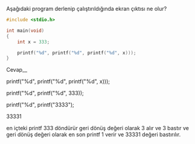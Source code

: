 Aşağıdaki program derlenip çalıştırıldığında ekran çıktısı ne olur?
  
```C
#include <stdio.h>

int main(void)
{
	int x = 333;

	printf("%d", printf("%d", printf("%d", x)));
}

```

Cevap__

printf("%d", printf("%d", printf("%d", x)));

printf("%d", printf("%d", 333));

printf("%d", printf("3333");

33331

en içteki printf 333 döndürür geri dönüş değeri olarak 3 alır ve 3 bastır ve geri dönüş değeri olarak en son printf 1 verir ve 33331 değeri bastırılır.



